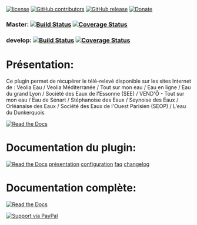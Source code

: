 [![license](https://img.shields.io/github/license/NextDom/plugin-veolia_eau.svg)](./LICENSE) [![GitHub contributors](https://img.shields.io/github/contributors/NextDom/plugin-veolia_eau.svg)](../../graphs/contributors) [![GitHub release](https://img.shields.io/github/release/NextDom/plugin-veolia_eau.svg)](../../releases) [![Donate](https://img.shields.io/badge/Donate-PayPal-green.svg)](https://www.paypal.me/damien916)

### Master: [![Build Status](https://travis-ci.org/NextDom/plugin-veolia_eau.svg?branch=master)](https://travis-ci.org/NextDom/plugin-veolia_eau)  [![Coverage Status](https://coveralls.io/repos/github/NextDom/plugin-veolia_eau/badge.svg?branch=master)](https://coveralls.io/github/NextDom/plugin-veolia_eau?branch=master)

### develop: [![Build Status](https://travis-ci.org/NextDom/plugin-veolia_eau.svg?branch=develop)](https://travis-ci.org/NextDom/plugin-veolia_eau)  [![Coverage Status](https://coveralls.io/repos/github/NextDom/plugin-veolia_eau/badge.svg?branch=develop)](https://coveralls.io/github/NextDom/plugin-veolia_eau?branch=develop)

# Présentation:

Ce plugin permet de récupérer le télé-relevé disponible sur les sites Internet de : Veolia Eau / Veolia Méditerranée / Tout sur mon eau / Eau en ligne / Eau du grand Lyon / Société des Eaux de l'Essonne (SEE) / VEND'Ô - Tout sur mon eau / Eau de Sénart / Stéphanoise des Eaux / Seynoise des Eaux / Orléanaise des Eaux / Société des Eaux de l'Ouest Parisien (SEOP) / L'eau du Dunkerquois


[![Read the Docs](docs/images/veolia_eau_screen_shoot.png)](docs/images/veolia_eau_screen_shoot.png)

# Documentation du plugin:
[![Read the Docs](https://img.shields.io/readthedocs/pip.svg)](docs/fr_FR/presentation.md) 
[présentation](docs/fr_FR/presentation.md) [configuration](docs/fr_FR/configuration.md) [faq](docs/fr_FR/faq.md) [changelog](docs/fr_FR/changelog.md)



# Documentation complète:

[![Read the Docs](plugin_info/veolia_eau_icon.png)](https://NextDom.github.io/plugin-veolia_eau)



[![Support via PayPal](https://cdn.rawgit.com/twolfson/paypal-github-button/1.0.0/dist/button.svg)](https://www.paypal.me/damien916)

